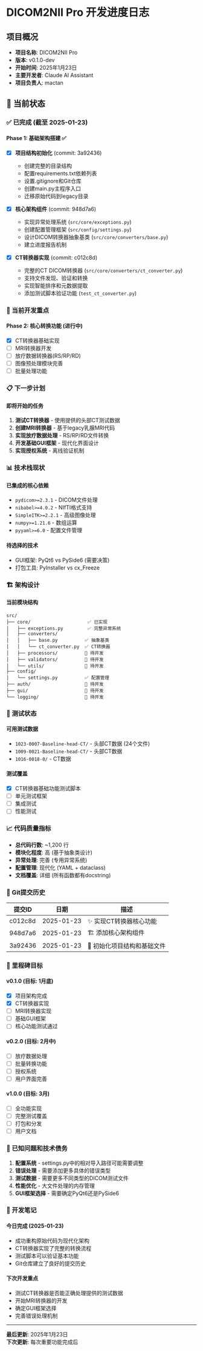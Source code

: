 # DICOM2NII Pro 开发进度日志

## 项目概况
- **项目名称**: DICOM2NII Pro
- **版本**: v0.1.0-dev  
- **开始时间**: 2025年1月23日
- **主要开发者**: Claude AI Assistant
- **项目负责人**: mactan

## 🎯 当前状态

### ✅ 已完成 (截至 2025-01-23)

#### Phase 1: 基础架构搭建 ✅
- [x] **项目结构初始化** (commit: 3a92436)
  - 创建完整的目录结构
  - 配置requirements.txt依赖列表
  - 设置.gitignore和Git仓库
  - 创建main.py主程序入口
  - 迁移原始代码到legacy目录

- [x] **核心架构组件** (commit: 948d7a6)
  - 实现异常处理系统 (`src/core/exceptions.py`)
  - 创建配置管理框架 (`src/config/settings.py`)
  - 设计DICOM转换器抽象基类 (`src/core/converters/base.py`)
  - 建立进度报告机制

- [x] **CT转换器实现** (commit: c012c8d)
  - 完整的CT DICOM转换器 (`src/core/converters/ct_converter.py`)
  - 支持文件发现、验证和转换
  - 实现智能排序和元数据提取
  - 添加测试脚本验证功能 (`test_ct_converter.py`)

### 🚧 当前开发重点

#### Phase 2: 核心转换功能 (进行中)
- [x] CT转换器基础实现
- [ ] MRI转换器开发
- [ ] 放疗数据转换器(RS/RP/RD)
- [ ] 图像预处理模块完善
- [ ] 批量处理功能

### 📋 下一步计划

#### 即将开始的任务
1. **测试CT转换器** - 使用提供的头部CT测试数据
2. **创建MRI转换器** - 基于legacy乳腺MRI代码  
3. **实现放疗数据处理** - RS/RP/RD文件转换
4. **开发基础GUI框架** - 现代化界面设计
5. **实现授权系统** - 离线验证机制

### 📊 技术栈现状

#### 已集成的核心依赖
- `pydicom>=2.3.1` - DICOM文件处理
- `nibabel>=4.0.2` - NIfTI格式支持
- `SimpleITK>=2.2.1` - 高级图像处理
- `numpy>=1.21.6` - 数组运算
- `pyyaml>=6.0` - 配置文件管理

#### 待选择的技术
- GUI框架: PyQt6 vs PySide6 (需要决策)
- 打包工具: PyInstaller vs cx_Freeze

### 🏗️ 架构设计

#### 当前模块结构
```
src/
├── core/                     ✅ 已实现
│   ├── exceptions.py         ✅ 完整异常系统
│   ├── converters/
│   │   ├── base.py          ✅ 抽象基类
│   │   └── ct_converter.py  ✅ CT转换器
│   ├── processors/          🚧 待开发
│   ├── validators/          🚧 待开发  
│   └── utils/               🚧 待开发
├── config/
│   └── settings.py          ✅ 配置管理
├── auth/                    🚧 待开发
├── gui/                     🚧 待开发
└── logging/                 🚧 待开发
```

### 🧪 测试状态

#### 可用测试数据
- `1023-0007-Baseline-head-CT/` - 头部CT数据 (24个文件)
- `1009-0021-Baseline-head-CT/` - 头部CT数据
- `1016-0018-0/` - CT数据

#### 测试覆盖
- [x] CT转换器基础功能测试脚本
- [ ] 单元测试框架
- [ ] 集成测试
- [ ] 性能测试

### 📈 代码质量指标

- **总代码行数**: ~1,200 行
- **模块化程度**: 高 (基于抽象类设计)
- **异常处理**: 完善 (专用异常系统)
- **配置管理**: 现代化 (YAML + dataclass)
- **文档覆盖**: 详细 (所有函数都有docstring)

### 🔄 Git提交历史

| 提交ID | 日期 | 描述 |
|-------|------|------|
| c012c8d | 2025-01-23 | ✨ 实现CT转换器核心功能 |
| 948d7a6 | 2025-01-23 | 🏗️ 添加核心架构组件 |
| 3a92436 | 2025-01-23 | 🎉 初始化项目结构和基础文件 |

### 🎯 里程碑目标

#### v0.1.0 (目标: 1月底)
- [x] 项目架构完成
- [x] CT转换器实现
- [ ] MRI转换器实现  
- [ ] 基础GUI框架
- [ ] 核心功能测试通过

#### v0.2.0 (目标: 2月中)
- [ ] 放疗数据处理
- [ ] 批量转换功能
- [ ] 授权系统
- [ ] 用户界面完善

#### v1.0.0 (目标: 3月)
- [ ] 全功能实现
- [ ] 完整测试覆盖
- [ ] 打包和分发
- [ ] 用户文档

### 🚨 已知问题和技术债务

1. **配置系统** - settings.py中的相对导入路径可能需要调整
2. **错误处理** - 需要添加更多具体的错误类型
3. **测试数据** - 需要更多不同类型的DICOM测试文件
4. **性能优化** - 大文件处理的内存管理
5. **GUI框架选择** - 需要确定PyQt6还是PySide6

### 📝 开发笔记

#### 今日完成 (2025-01-23)
- 成功重构原始代码为现代化架构
- CT转换器实现了完整的转换流程
- 测试脚本可以验证基本功能
- Git仓库建立了良好的提交历史

#### 下次开发重点
- 测试CT转换器是否能正确处理提供的测试数据
- 开始MRI转换器的开发
- 确定GUI框架选择
- 完善错误处理机制

---

**最后更新**: 2025年1月23日  
**下次更新**: 每次重要功能完成后 